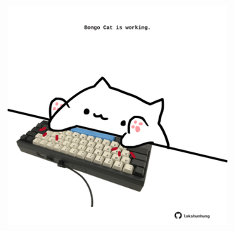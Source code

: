 <!-- built at 24/02/2025, 23:00:52 UTC -->
<p align="center">
  <img width="500" height="500" src="./ReadmeImage.svg">
</p>
